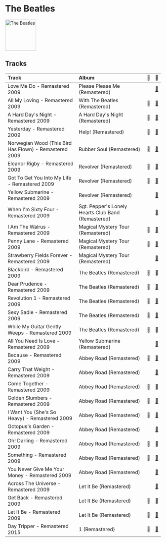 
# The Beatles


<img src="https://i.scdn.co/image/ab6761610000e5ebe9348cc01ff5d55971b22433" alt="The Beatles" width="100" />

## Tracks

| Track                                                  | Album                                              | 💚   | 🔗                                                          |
|:-------------------------------------------------------|:---------------------------------------------------|:----|:-----------------------------------------------------------|
| Love Me Do - Remastered 2009                           | Please Please Me (Remastered)                      |     | [🔗](https://open.spotify.com/track/3VbGCXWRiouAq8VyMYN2MI) |
| All My Loving - Remastered 2009                        | With The Beatles (Remastered)                      | 💚   | [🔗](https://open.spotify.com/track/4joiWvli4qJVEW6qZV2i2J) |
| A Hard Day's Night - Remastered 2009                   | A Hard Day's Night (Remastered)                    | 💚   | [🔗](https://open.spotify.com/track/5J2CHimS7dWYMImCHkEFaJ) |
| Yesterday - Remastered 2009                            | Help! (Remastered)                                 | 💚   | [🔗](https://open.spotify.com/track/3BQHpFgAp4l80e1XslIjNI) |
| Norwegian Wood (This Bird Has Flown) - Remastered 2009 | Rubber Soul (Remastered)                           | 💚   | [🔗](https://open.spotify.com/track/1H7gMYGykdtwZOV6s1N0by) |
| Eleanor Rigby - Remastered 2009                        | Revolver (Remastered)                              | 💚   | [🔗](https://open.spotify.com/track/5GjPQ0eI7AgmOnADn1EO6Q) |
| Got To Get You Into My Life - Remastered 2009          | Revolver (Remastered)                              | 💚   | [🔗](https://open.spotify.com/track/3tGhRLgcCP6SIZU3tbGl7l) |
| Yellow Submarine - Remastered 2009                     | Revolver (Remastered)                              |     | [🔗](https://open.spotify.com/track/50xwQXPtfNZFKFeZ0XePWc) |
| When I'm Sixty Four - Remastered 2009                  | Sgt. Pepper's Lonely Hearts Club Band (Remastered) |     | [🔗](https://open.spotify.com/track/1NrbnHlR2BFREcyWXHIHip) |
| I Am The Walrus - Remastered 2009                      | Magical Mystery Tour (Remastered)                  | 💚   | [🔗](https://open.spotify.com/track/6Pq9MmkDQYZiiCDpxnvrf6) |
| Penny Lane - Remastered 2009                           | Magical Mystery Tour (Remastered)                  | 💚   | [🔗](https://open.spotify.com/track/1h04XMpzGzmAudoI6VHBgA) |
| Strawberry Fields Forever - Remastered 2009            | Magical Mystery Tour (Remastered)                  |     | [🔗](https://open.spotify.com/track/3Am0IbOxmvlSXro7N5iSfZ) |
| Blackbird - Remastered 2009                            | The Beatles (Remastered)                           | 💚   | [🔗](https://open.spotify.com/track/5jgFfDIR6FR0gvlA56Nakr) |
| Dear Prudence - Remastered 2009                        | The Beatles (Remastered)                           | 💚   | [🔗](https://open.spotify.com/track/5NQYyej46WQkgCbnzGD21W) |
| Revolution 1 - Remastered 2009                         | The Beatles (Remastered)                           | 💚   | [🔗](https://open.spotify.com/track/1aOzDhi5a1RWWRy5dmYA8I) |
| Sexy Sadie - Remastered 2009                           | The Beatles (Remastered)                           | 💚   | [🔗](https://open.spotify.com/track/2tBv9tAdqEbLNDi5smSjbg) |
| While My Guitar Gently Weeps - Remastered 2009         | The Beatles (Remastered)                           | 💚   | [🔗](https://open.spotify.com/track/389QX9Q1eUOEZ19vtzzI9O) |
| All You Need Is Love - Remastered 2009                 | Yellow Submarine (Remastered)                      |     | [🔗](https://open.spotify.com/track/2Z8cY4QpZTFUZxCQCpvNe1) |
| Because - Remastered 2009                              | Abbey Road (Remastered)                            | 💚   | [🔗](https://open.spotify.com/track/1rxoyGj1QuPoVi8fOft1Kt) |
| Carry That Weight - Remastered 2009                    | Abbey Road (Remastered)                            |     | [🔗](https://open.spotify.com/track/5eZrW59C3UgBhkqNlowEID) |
| Come Together - Remastered 2009                        | Abbey Road (Remastered)                            | 💚   | [🔗](https://open.spotify.com/track/2EqlS6tkEnglzr7tkKAAYD) |
| Golden Slumbers - Remastered 2009                      | Abbey Road (Remastered)                            | 💚   | [🔗](https://open.spotify.com/track/01SfTM5nfCou5gQL70r6gs) |
| I Want You (She's So Heavy) - Remastered 2009          | Abbey Road (Remastered)                            | 💚   | [🔗](https://open.spotify.com/track/3Z25k4ZF6QENy2d9YatsM5) |
| Octopus's Garden - Remastered 2009                     | Abbey Road (Remastered)                            |     | [🔗](https://open.spotify.com/track/0suLngfo7rJoetk7Ub6N8l) |
| Oh! Darling - Remastered 2009                          | Abbey Road (Remastered)                            | 💚   | [🔗](https://open.spotify.com/track/2mxByJWOajjiVsLWjNXvDJ) |
| Something - Remastered 2009                            | Abbey Road (Remastered)                            | 💚   | [🔗](https://open.spotify.com/track/0pNeVovbiZHkulpGeOx1Gj) |
| You Never Give Me Your Money - Remastered 2009         | Abbey Road (Remastered)                            |     | [🔗](https://open.spotify.com/track/1jOLTO379yIu9aMnCkpMQl) |
| Across The Universe - Remastered 2009                  | Let It Be (Remastered)                             |     | [🔗](https://open.spotify.com/track/4dkoqJrP0L8FXftrMZongF) |
| Get Back - Remastered 2009                             | Let It Be (Remastered)                             | 💚   | [🔗](https://open.spotify.com/track/4MLBqAEzNN89o2M9h92Z26) |
| Let It Be - Remastered 2009                            | Let It Be (Remastered)                             | 💚   | [🔗](https://open.spotify.com/track/7iN1s7xHE4ifF5povM6A48) |
| Day Tripper - Remastered 2015                          | 1 (Remastered)                                     | 💚   | [🔗](https://open.spotify.com/track/29b2b96jozyD9GPCkOrVLs) |